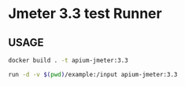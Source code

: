 # Jmeter 3.3 test Runner

## USAGE

```bash
docker build . -t apium-jmeter:3.3
```

```bash
run -d -v $(pwd)/example:/input apium-jmeter:3.3
```
